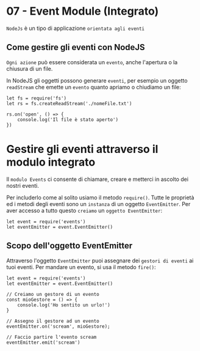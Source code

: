 # 07 - Event Module (Integrato)

`NodeJs` è un tipo di applicazione `orientata agli eventi`

## Come gestire gli eventi con NodeJS

`Ogni azione` può essere considerata un `evento`, anche l'apertura o la chiusura di un file.

In NodeJS gli oggetti possono generare `eventi`, per esempio un oggetto `readStream`
    che emette un `evento` quanto apriamo o chiudiamo un file:

```
let fs = require('fs')
let rs = fs.createReadStream('./nomeFile.txt')

rs.on('open', () => {
    console.log('Il file è stato aperto')
})
```

# Gestire gli eventi attraverso il modulo integrato

Il `modulo Events` ci consente di chiamare, creare e metterci in ascolto dei nostri eventi.

Per includerlo come al solito usiamo il metodo `require()`.
Tutte le proprietà ed i metodi degli eventi sono un `instanza` di un oggetto `EventEmitter`.
Per aver accesso a tutto questo `creiamo` un `oggetto EventEmitter`:

```
let event = require('events')
let eventEmitter = event.EventEmitter()
```

## Scopo dell'oggetto EventEmitter

Attraverso l'oggetto `EventEmitter` puoi assegnare dei `gestori di eventi` ai tuoi eventi.
Per mandare un evento, si usa il metodo `fire()`:

```
let event = require('events')
let eventEmitter = event.EventEmitter()

// Creiamo un gestore di un evento
const mioGestore = () => {
    console.log('Ho sentito un urlo!')
}

// Assegno il gestore ad un evento
eventEmitter.on('scream', mioGestore);

// Faccio partire l'evento scream
eventEmitter.emit('scream')
```